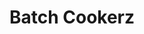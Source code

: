 ---
title: "Batch Cookerz"
title_fr: "Batch Cookerz"
order: 10
description: "Design and integration of a responsive web interface for my final project at 'The Hacking Project' bootcamp."
description_fr: "Design et intégration d'une interface web responsive pour mon projet final au bootcamp 'The Hacking Project'."
featuredImage: ../images/batch-cookerz.jpg
url: "http://batchcookerz.fr"
source_url: "https://github.com/anhek/thp-batch-cookerz"
tags: ["visual identity", "webdesign", "html", "scss", "bootstrap", "ruby", "git"]
tags_fr: ["identité visuelle", "webdesign", "html", "scss", "bootstrap", "ruby", "git"]
---